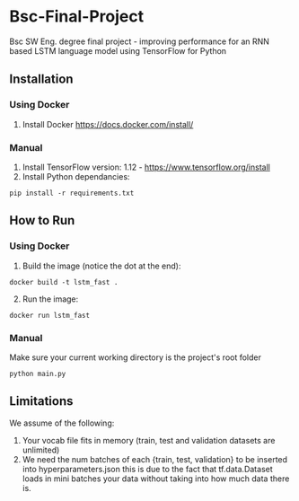 # Bsc-Final-Project
Bsc SW Eng. degree final project - improving performance for an RNN based LSTM language model using TensorFlow for Python

## Installation
### Using Docker
1. Install Docker https://docs.docker.com/install/

### Manual
1. Install TensorFlow version: 1.12 - https://www.tensorflow.org/install
2. Install Python dependancies:
```shell
pip install -r requirements.txt
```

## How to Run
### Using Docker
1. Build the image (notice the dot at the end): 
```shell
docker build -t lstm_fast .
```
2. Run the image: 
```shell
docker run lstm_fast
```

### Manual
Make sure your current working directory is the project's root folder
```shell
python main.py
```

## Limitations
We assume of the following:
1. Your vocab file fits in memory (train, test and validation datasets are unlimited)
2. We need the num batches of each {train, test, validation} to be inserted into hyperparameters.json
this is due to the fact that tf.data.Dataset loads in mini batches your data without taking into how much data there is.

